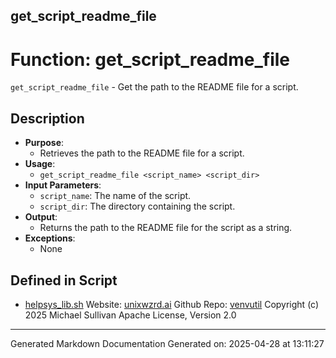 ## get_script_readme_file
# Function: get_script_readme_file
 `get_script_readme_file` - Get the path to the README file for a script.
## Description
- **Purpose**:
  - Retrieves the path to the README file for a script.
- **Usage**: 
  - `get_script_readme_file <script_name> <script_dir>`
- **Input Parameters**: 
  - `script_name`: The name of the script.
  - `script_dir`: The directory containing the script.
- **Output**: 
  - Returns the path to the README file for the script as a string.
- **Exceptions**: 
  - None

## Defined in Script

* [helpsys_lib.sh](../helpsys_lib_sh.md)
Website: [unixwzrd.ai](https://unixwzrd.ai)
Github Repo: [venvutil](https://github.com/unixwzrd/venvutil)
Copyright (c) 2025 Michael Sullivan
Apache License, Version 2.0

---

Generated Markdown Documentation
Generated on: 2025-04-28 at 13:11:27
